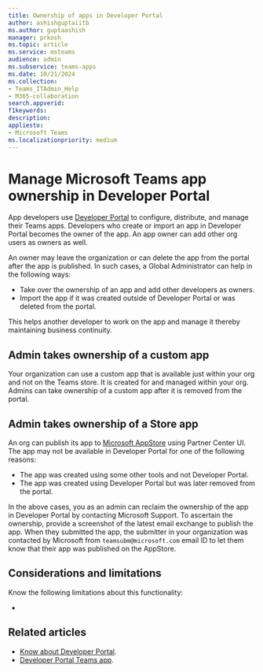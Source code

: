 ```yaml
---
title: Ownership of apps in Developer Portal
author: ashishguptaiitb
ms.author: guptaashish
manager: prkosh
ms.topic: article
ms.service: msteams
audience: admin
ms.subservice: teams-apps
ms.date: 10/21/2024
ms.collection: 
- Teams_ITAdmin_Help
- M365-collaboration
search.appverid: 
f1keywords: 
description: 
appliesto: 
- Microsoft Teams
ms.localizationpriority: medium
---
```


# Manage Microsoft Teams app ownership in Developer Portal

App developers use [Developer Portal](/microsoftteams/platform/concepts/build-and-test/teams-developer-portal) to configure, distribute, and manage their Teams apps. Developers who create or import an app in Developer Portal becomes the owner of the app. An app owner can add other org users as owners as well.

An owner may leave the organization or can delete the app from the portal after the app is published. In such cases, a Global Administrator can help in the following ways:

* Take over the ownership of an app and add other developers as owners.
* Import the app if it was created outside of Developer Portal or was deleted from the portal.

This helps another developer to work on the app and manage it thereby maintaining business continuity.

## Admin takes ownership of a custom app

Your organization can use a custom app that is available just within your org and not on the Teams store. It is created for and managed within your org. Admins can take ownership of a custom app after it is removed from the portal.



## Admin takes ownership of a Store app

An org can publish its app to [Microsoft AppStore](https://appsource.microsoft.com) using Partner Center UI. The app may not be available in Developer Portal for one of the following reasons:

* The app was created using some other tools and not Developer Portal.
* The app was created using Developer Portal but was later removed from the portal.

In the above cases, you as an admin can reclaim the ownership of the app in Developer Portal by contacting Microsoft Support. To ascertain the ownership, provide a screenshot of the latest email exchange to publish the app. When they submitted the app, the submitter in your organization was contacted by Microsoft from `teamsubm@microsoft.com` email ID to let them know that their app was published on the AppStore.

## Considerations and limitations

Know the following limitations about this functionality:

* 

## Related articles

* [Know about Developer Portal](/microsoftteams/platform/concepts/build-and-test/teams-developer-portal).
* [Developer Portal Teams app](https://teams.microsoft.com/l/app/14072831-8a2a-4f76-9294-057bf0b42a68).
